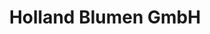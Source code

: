---
title: "Holland Blumen GmbH"
url: /klagenfurt-am-woerthersee/holland-blumen-gmbh/
shop: Blumen
---